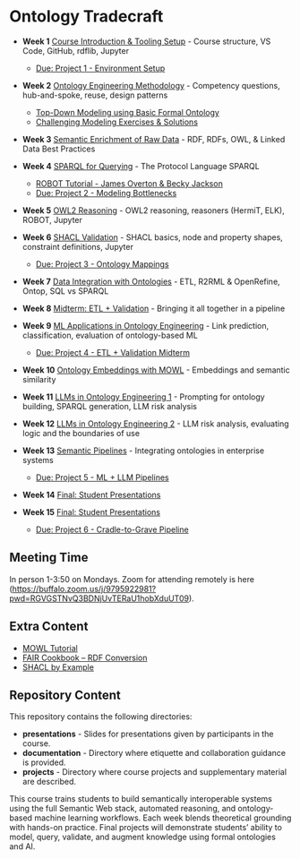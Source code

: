 # Ontology Tradecraft

* **Week 1** [Course Introduction & Tooling Setup](https://www.youtube.com/watch?v=ia8dkizLzfY) - Course structure, VS Code, GitHub, rdflib, Jupyter
  - [Due: Project 1 - Environment Setup](projects/project-1/README.md)

* **Week 2** [Ontology Engineering Methodology](https://www.youtube.com/watch?v=eQzBrRKe68E) - Competency questions, hub-and-spoke, reuse, design patterns
  - [Top-Down Modeling using Basic Formal Ontology](https://www.youtube.com/watch?v=eQzBrRKe68E)
  - [Challenging Modeling Exercises & Solutions](https://www.youtube.com/watch?v=rXEsc0dDdsA)

* **Week 3** [Semantic Enrichment of Raw Data](https://www.youtube.com/watch?v=jQbXhtJhs4E&list=PLDpLIEgKNGbOVAAfiD_28PH18wcktXy3M&index=2) - RDF, RDFs, OWL, & Linked Data Best Practices

* **Week 4** [SPARQL for Querying](https://youtu.be/8Dd2jmw6yzc?list=PLDpLIEgKNGbOVAAfiD_28PH18wcktXy3M&t=1917) - The Protocol Language SPARQL
  - [ROBOT Tutorial - James Overton & Becky Jackson](https://ontodev.github.io/robot-tutorial/#/title-slide)
  - [Due: Project 2 - Modeling Bottlenecks](projects/project-2/README.md)

* **Week 5** [OWL2 Reasoning](https://www.youtube.com/watch?v=5Ae5FNqk6ro&list=PLDpLIEgKNGbOVAAfiD_28PH18wcktXy3M&index=3) - OWL2 reasoning, reasoners (HermiT, ELK), ROBOT, Jupyter

* **Week 6** [SHACL Validation](https://www.youtube.com/watch?v=alVaKWmiqtU&list=PLDpLIEgKNGbOVAAfiD_28PH18wcktXy3M&index=9) - SHACL basics, node and property shapes, constraint definitions, Jupyter
  - [Due: Project 3 - Ontology Mappings](projects/project-3/README.md)

* **Week 7** [Data Integration with Ontologies]() - ETL, R2RML & OpenRefine, Ontop, SQL vs SPARQL

* **Week 8** [Midterm: ETL + Validation]() - Bringing it all together in a pipeline

* **Week 9** [ML Applications in Ontology Engineering]() - Link prediction, classification, evaluation of ontology-based ML
  - [Due: Project 4 - ETL + Validation Midterm](projects/project-4/README.md)

* **Week 10** [Ontology Embeddings with MOWL]() - Embeddings and semantic similarity

* **Week 11** [LLMs in Ontology Engineering 1]() - Prompting for ontology building, SPARQL generation, LLM risk analysis

* **Week 12** [LLMs in Ontology Engineering 2]() - LLM risk analysis, evaluating logic and the boundaries of use

* **Week 13** [Semantic Pipelines]() - Integrating ontologies in enterprise systems
  - [Due: Project 5 - ML + LLM Pipelines](projects/project-5/README.md)

* **Week 14** [Final: Student Presentations]()

* **Week 15** [Final: Student Presentations]()
  - [Due: Project 6 - Cradle-to-Grave Pipeline](projects/project-6/README.md)

## Meeting Time

In person 1-3:50 on Mondays. Zoom for attending remotely is here (https://buffalo.zoom.us/j/9795922981?pwd=RGVGSTNvQ3BDNjUvTERaU1hobXduUT09).

## Extra Content

  - [MOWL Tutorial](https://github.com/bio-ontology-research-group/MOWL)
  - [FAIR Cookbook – RDF Conversion](https://faircookbook.elixir-europe.org/content/recipes/interoperability/knowledge_representation/rdf-conversion.html)
  - [SHACL by Example](https://labra.github.io/SHACL/)

## Repository Content
This repository contains the following directories: 

* **presentations** - Slides for presentations given by participants in the course. 
* **documentation** - Directory where etiquette and collaboration guidance is provided.
* **projects** - Directory where course projects and supplementary material are described. 


This course trains students to build semantically interoperable systems using the full Semantic Web stack, automated reasoning, and ontology-based machine learning workflows. Each week blends theoretical grounding with hands-on practice. Final projects will demonstrate students’ ability to model, query, validate, and augment knowledge using formal ontologies and AI.
